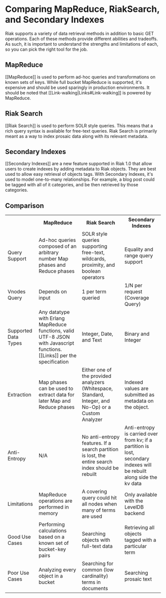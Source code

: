 # Comparing MapReduce, RiakSearch, and Secondary Indexes

Riak supports a variety of data retrieval methods in addition to basic GET
operations. Each of these methods provide different abilities and tradeoffs. As
such, it is important to understand the strengths and limitations of each, so 
you can pick the right tool for the job.

## MapReduce

[[MapReduce]] is used to perform ad-hoc queries and transformations on known
sets of keys. While full bucket MapReduce is supported, it's expensive and 
should be used sparingly in production environments. It should be noted that
[[Link-walking|Links#Link-walking]] is powered by MapReduce.

## Riak Search

[[Riak Search]] is used to perform SOLR style queries. This means that a rich
query syntax is available for free-text queries. Riak Search is primarily meant
as a way to index prosaic data along with its relevant metadata.

## Secondary Indexes

[[Secondary Indexes]] are a new feature supported in Riak 1.0 that allow users
to create indexes by adding metadata to Riak objects. They are best used to
allow easy retrieval of objects tags. With Secondary Indexes, it's used to model
one-to-many relationships. For example, a blog post could be tagged with all of
it categories, and be then retrieved by those categories.

## Comparison

<table>
    <tr>
        <th>&nbsp;</th>
        <th>MapReduce</th>
        <th>Riak Search</th>
        <th>Secondary Indexes</th>
    </tr>
    <tr>
        <td>Query Support</td>
        <td>Ad-hoc queries composed of an arbitrary number Map phases and Reduce
            phases</td>
        <td>SOLR style queries supporting free-text, wildcards, proximity, and 
            boolean operators</td>
        <td>Equality and range query support</td>
    </tr>
    <tr>
        <td>Vnodes Query</td>
        <td>Depends on input</td>
        <td>1 per term queried</td>
        <td>1/N per request (Coverage Query)</td>
    </tr>
    <tr>
        <td>Supported Data Types</td>
        <td>Any datatype with Erlang MapReduce functions, valid UTF-8 JSON with
            Javascript functions. [[Links]] per the specification</td>
        <td>Integer, Date, and Text</td>
        <td>Binary and Integer</td>
    </tr>
    <tr>
        <td>Extraction</td>
        <td>Map phases can be used to extract data for later Map and Reduce
            phases</td>
        <td>Either one of the provided analyzers (Whitespace, Standard, Integer,
            and No-Op) or a Custom Analyzer</td>
        <td>Indexed values are submitted as metadata on the object.</td>
    </tr>
    <tr>
        <td>Anti-Entropy</td>
        <td>N/A</td>
        <td>No anti-entropy features. If a search partition is lost, the entire
            search index should be rebuilt</td>
        <td>Anti-entropy is carried over from kv; if a partition is lost,
            secondary indexes will be rebuilt along side the kv data</td>
    </tr>
    <tr>
        <td>Limitations</td>
        <td>MapReduce operations are performed in memory</td>
        <td>A covering query could hit all nodes when many of terms are
            used</td>
        <td>Only available with the LevelDB backend</td>
    </tr>
    <tr>
        <td>Good Use Cases</td>
        <td>Performing calculations based on a known set of bucket-key 
            pairs</td>
        <td>Searching objects with full-text data</td>
        <td>Retrieving all objects tagged with a particular term</td>
    </tr>
    <tr>
        <td>Poor Use Cases</td>
        <td>Analyzing every object in a bucket</td>
        <td>Searching for common (low cardinality) terms in documents</td>
        <td>Searching prosaic text</td>
    </tr>
</table>